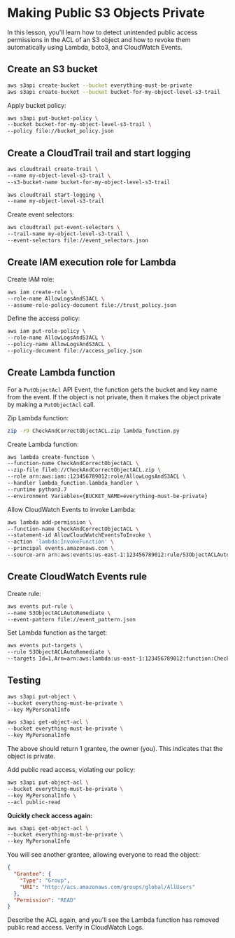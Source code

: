 # Making Public S3 Objects Private

In this lesson, you'll learn how to detect unintended public access permissions in the ACL of an S3 object and how to revoke them automatically using Lambda, boto3, and CloudWatch Events.

## Create an S3 bucket

```sh
aws s3api create-bucket --bucket everything-must-be-private
aws s3api create-bucket --bucket bucket-for-my-object-level-s3-trail
```

Apply bucket policy:

```sh
aws s3api put-bucket-policy \
--bucket bucket-for-my-object-level-s3-trail \
--policy file://bucket_policy.json
```

## Create a CloudTrail trail and start logging

```sh
aws cloudtrail create-trail \
--name my-object-level-s3-trail \
--s3-bucket-name bucket-for-my-object-level-s3-trail

aws cloudtrail start-logging \
--name my-object-level-s3-trail
```

Create event selectors:

```sh
aws cloudtrail put-event-selectors \
--trail-name my-object-level-s3-trail \
--event-selectors file://event_selectors.json
```

## Create IAM execution role for Lambda

Create IAM role:

```sh
aws iam create-role \
--role-name AllowLogsAndS3ACL \
--assume-role-policy-document file://trust_policy.json
```

Define the access policy:

```sh
aws iam put-role-policy \
--role-name AllowLogsAndS3ACL \
--policy-name AllowLogsAndS3ACL \
--policy-document file://access_policy.json
```

## Create Lambda function

For a `PutObjectAcl` API Event, the function gets the bucket and key name from the event. If the object is not private, then it makes the object private by making a `PutObjectAcl` call.

Zip Lambda function:

```sh
zip -r9 CheckAndCorrectObjectACL.zip lambda_function.py
```

Create Lambda function:

```sh
aws lambda create-function \
--function-name CheckAndCorrectObjectACL \
--zip-file fileb://CheckAndCorrectObjectACL.zip \
--role arn:aws:iam::123456789012:role/AllowLogsAndS3ACL \
--handler lambda_function.lambda_handler \
--runtime python3.7
--environment Variables={BUCKET_NAME=everything-must-be-private}
```

Allow CloudWatch Events to invoke Lambda:

```sh
aws lambda add-permission \
--function-name CheckAndCorrectObjectACL \
--statement-id AllowCloudWatchEventsToInvoke \
--action 'lambda:InvokeFunction' \
--principal events.amazonaws.com \
--source-arn arn:aws:events:us-east-1:123456789012:rule/S3ObjectACLAutoRemediate
```

## Create CloudWatch Events rule

Create rule:

```sh
aws events put-rule \
--name S3ObjectACLAutoRemediate \
--event-pattern file://event_pattern.json
```

Set Lambda function as the target:

```sh
aws events put-targets \
--rule S3ObjectACLAutoRemediate \
--targets Id=1,Arn=arn:aws:lambda:us-east-1:123456789012:function:CheckAndCorrectObjectACL
```

## Testing

```sh
aws s3api put-object \
--bucket everything-must-be-private \
--key MyPersonalInfo

aws s3api get-object-acl \
--bucket everything-must-be-private \
--key MyPersonalInfo
```

The above should return 1 grantee, the owner (you). This indicates that the object is private.

Add public read access, violating our policy:

```sh
aws s3api put-object-acl \
--bucket everything-must-be-private \
--key MyPersonalInfo \
--acl public-read
```

**Quickly check access again:**

```sh
aws s3api get-object-acl \
--bucket everything-must-be-private \
--key MyPersonalInfo
```

You will see another grantee, allowing everyone to read the object:

```json
{
  "Grantee": {
    "Type": "Group",
    "URI": "http://acs.amazonaws.com/groups/global/AllUsers"
  },
  "Permission": "READ"
}
```

Describe the ACL again, and you'll see the Lambda function has removed public read access. Verify in CloudWatch Logs.
